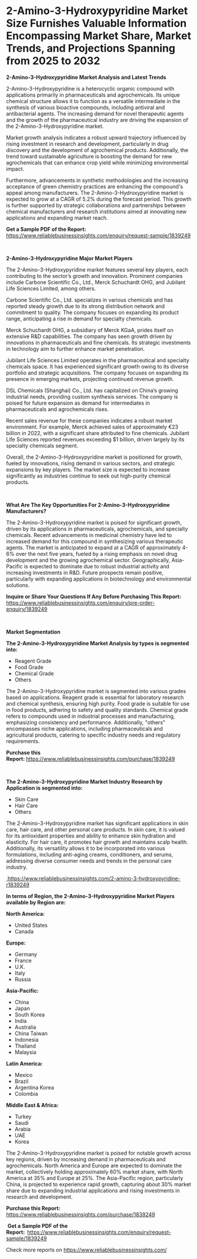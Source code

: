 <p><h1>2-Amino-3-Hydroxypyridine Market Size Furnishes Valuable Information Encompassing Market Share, Market Trends, and Projections Spanning from 2025 to 2032</h1></p><p><strong>2-Amino-3-Hydroxypyridine Market Analysis and Latest Trends</strong></p>
<p><p>2-Amino-3-Hydroxypyridine is a heterocyclic organic compound with applications primarily in pharmaceuticals and agrochemicals. Its unique chemical structure allows it to function as a versatile intermediate in the synthesis of various bioactive compounds, including antiviral and antibacterial agents. The increasing demand for novel therapeutic agents and the growth of the pharmaceutical industry are driving the expansion of the 2-Amino-3-Hydroxypyridine market.</p><p>Market growth analysis indicates a robust upward trajectory influenced by rising investment in research and development, particularly in drug discovery and the development of agrochemical products. Additionally, the trend toward sustainable agriculture is boosting the demand for new agrochemicals that can enhance crop yield while minimizing environmental impact.</p><p>Furthermore, advancements in synthetic methodologies and the increasing acceptance of green chemistry practices are enhancing the compound's appeal among manufacturers. The 2-Amino-3-Hydroxypyridine market is expected to grow at a CAGR of 5.2% during the forecast period. This growth is further supported by strategic collaborations and partnerships between chemical manufacturers and research institutions aimed at innovating new applications and expanding market reach.</p></p>
<p><strong>Get a Sample PDF of the Report:&nbsp;</strong> <a href="https://www.reliablebusinessinsights.com/enquiry/request-sample/1839249?utm_campaign=2840&utm_medium=2&utm_source=Github&utm_content=ia&utm_term=03042025&utm_id=2-amino-3-hydroxypyridine">https://www.reliablebusinessinsights.com/enquiry/request-sample/1839249</a></p>
<p>&nbsp;</p>
<p><strong>2-Amino-3-Hydroxypyridine Major Market Players</strong></p>
<p><p>The 2-Amino-3-Hydroxypyridine market features several key players, each contributing to the sector’s growth and innovation. Prominent companies include Carbone Scientific Co., Ltd., Merck Schuchardt OHG, and Jubilant Life Sciences Limited, among others.</p><p>Carbone Scientific Co., Ltd. specializes in various chemicals and has reported steady growth due to its strong distribution network and commitment to quality. The company focuses on expanding its product range, anticipating a rise in demand for specialty chemicals.</p><p>Merck Schuchardt OHG, a subsidiary of Merck KGaA, prides itself on extensive R&D capabilities. The company has seen growth driven by innovations in pharmaceuticals and fine chemicals. Its strategic investments in technology aim to further enhance market penetration.</p><p>Jubilant Life Sciences Limited operates in the pharmaceutical and specialty chemicals space. It has experienced significant growth owing to its diverse portfolio and strategic acquisitions. The company focuses on expanding its presence in emerging markets, projecting continued revenue growth.</p><p>DSL Chemicals (Shanghai) Co., Ltd. has capitalized on China’s growing industrial needs, providing custom synthesis services. The company is poised for future expansion as demand for intermediates in pharmaceuticals and agrochemicals rises.</p><p>Recent sales revenue for these companies indicates a robust market environment. For example, Merck achieved sales of approximately €23 billion in 2022, with a significant share attributed to fine chemicals. Jubilant Life Sciences reported revenues exceeding $1 billion, driven largely by its specialty chemicals segment.</p><p>Overall, the 2-Amino-3-Hydroxypyridine market is positioned for growth, fueled by innovations, rising demand in various sectors, and strategic expansions by key players. The market size is expected to increase significantly as industries continue to seek out high-purity chemical products.</p></p>
<p>&nbsp;</p>
<p><strong>What Are The Key Opportunities For 2-Amino-3-Hydroxypyridine Manufacturers?</strong></p>
<p><p>The 2-Amino-3-Hydroxypyridine market is poised for significant growth, driven by its applications in pharmaceuticals, agrochemicals, and specialty chemicals. Recent advancements in medicinal chemistry have led to increased demand for this compound in synthesizing various therapeutic agents. The market is anticipated to expand at a CAGR of approximately 4-6% over the next five years, fueled by a rising emphasis on novel drug development and the growing agrochemical sector. Geographically, Asia-Pacific is expected to dominate due to robust industrial activity and increasing investments in R&D. Future prospects remain positive, particularly with expanding applications in biotechnology and environmental solutions.</p></p>
<p><strong>Inquire or Share Your Questions If Any Before Purchasing This Report:</strong> <a href="https://www.reliablebusinessinsights.com/enquiry/pre-order-enquiry/1839249?utm_campaign=2840&utm_medium=2&utm_source=Github&utm_content=ia&utm_term=03042025&utm_id=2-amino-3-hydroxypyridine">https://www.reliablebusinessinsights.com/enquiry/pre-order-enquiry/1839249</a></p>
<p>&nbsp;</p>
<p><strong>Market Segmentation</strong></p>
<p><strong>The 2-Amino-3-Hydroxypyridine Market Analysis by types is segmented into:</strong></p>
<p><ul><li>Reagent Grade</li><li>Food Grade</li><li>Chemical Grade</li><li>Others</li></ul></p>
<p><p>The 2-Amino-3-Hydroxypyridine market is segmented into various grades based on applications. Reagent grade is essential for laboratory research and chemical synthesis, ensuring high purity. Food grade is suitable for use in food products, adhering to safety and quality standards. Chemical grade refers to compounds used in industrial processes and manufacturing, emphasizing consistency and performance. Additionally, "others" encompasses niche applications, including pharmaceuticals and agricultural products, catering to specific industry needs and regulatory requirements.</p></p>
<p><strong>Purchase this Report:&nbsp;</strong><a href="https://www.reliablebusinessinsights.com/purchase/1839249?utm_campaign=2840&utm_medium=2&utm_source=Github&utm_content=ia&utm_term=03042025&utm_id=2-amino-3-hydroxypyridine">https://www.reliablebusinessinsights.com/purchase/1839249</a></p>
<p>&nbsp;</p>
<p><strong>The 2-Amino-3-Hydroxypyridine Market Industry Research by Application is segmented into:</strong></p>
<p><ul><li>Skin Care</li><li>Hair Care</li><li>Others</li></ul></p>
<p><p>The 2-Amino-3-Hydroxypyridine market has significant applications in skin care, hair care, and other personal care products. In skin care, it is valued for its antioxidant properties and ability to enhance skin hydration and elasticity. For hair care, it promotes hair growth and maintains scalp health. Additionally, its versatility allows it to be incorporated into various formulations, including anti-aging creams, conditioners, and serums, addressing diverse consumer needs and trends in the personal care industry.</p></p>
<p><a href="https://www.reliablebusinessinsights.com/2-amino-3-hydroxypyridine-r1839249?utm_campaign=2840&utm_medium=2&utm_source=Github&utm_content=ia&utm_term=03042025&utm_id=2-amino-3-hydroxypyridine">&nbsp;https://www.reliablebusinessinsights.com/2-amino-3-hydroxypyridine-r1839249</a></p>
<p><strong>In terms of Region, the 2-Amino-3-Hydroxypyridine Market Players available by Region are:</strong></p>
<p>
    <p> <strong> North America: </strong>
        <ul>
            <li>United States</li>
            <li>Canada</li>
        </ul>
        </p> 
    <p> <strong> Europe: </strong>
        <ul>
            <li>Germany</li>
            <li>France</li>
            <li>U.K.</li>
            <li>Italy</li>
            <li>Russia</li>
        </ul>
        </p> 
    <p> <strong> Asia-Pacific: </strong>
        <ul>
            <li>China</li>
            <li>Japan</li>
            <li>South Korea</li>
            <li>India</li>
            <li>Australia</li>
            <li>China Taiwan</li>
            <li>Indonesia</li>
            <li>Thailand</li>
            <li>Malaysia</li>
        </ul>
        </p> 
    <p> <strong> Latin America: </strong>
        <ul>
            <li>Mexico</li>
            <li>Brazil</li>
            <li>Argentina Korea</li>
            <li>Colombia</li>
        </ul>
        </p> 
    <p> <strong> Middle East & Africa: </strong>
        <ul>
            <li>Turkey</li>
            <li>Saudi</li>
            <li>Arabia</li>
            <li>UAE</li>
            <li>Korea</li>
        </ul>
    </p>
    </p>
<p><p>The 2-Amino-3-Hydroxypyridine market is poised for notable growth across key regions, driven by increasing demand in pharmaceuticals and agrochemicals. North America and Europe are expected to dominate the market, collectively holding approximately 60% market share, with North America at 35% and Europe at 25%. The Asia-Pacific region, particularly China, is projected to experience rapid growth, capturing about 30% market share due to expanding industrial applications and rising investments in research and development.</p></p>
<p><strong>Purchase this Report: </strong><a href="https://www.reliablebusinessinsights.com/purchase/1839249?utm_campaign=2840&utm_medium=2&utm_source=Github&utm_content=ia&utm_term=03042025&utm_id=2-amino-3-hydroxypyridine">https://www.reliablebusinessinsights.com/purchase/1839249</a></p>
<p>&nbsp;<strong>Get a Sample PDF of the Report:&nbsp;&nbsp;</strong><a href="https://www.reliablebusinessinsights.com/enquiry/request-sample/1839249?utm_campaign=2840&utm_medium=2&utm_source=Github&utm_content=ia&utm_term=03042025&utm_id=2-amino-3-hydroxypyridine">https://www.reliablebusinessinsights.com/enquiry/request-sample/1839249</a></p>
<p><strong></strong></p>
<p>Check more reports on <a href="https://www.reliablebusinessinsights.com/?utm_campaign=2840&utm_medium=2&utm_source=Github&utm_content=ia&utm_term=03042025&utm_id=2-amino-3-hydroxypyridine">https://www.reliablebusinessinsights.com/</a></p>